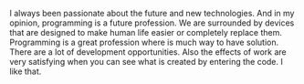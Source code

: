I always been passionate about the future and new technologies. And in my opinion, programming is a future profession. We are surrounded by devices that are designed to make human life easier or completely replace them. 
Programming is a great profession where is much way to have solution.  There are a lot of development opportunities. Also the effects of work are very satisfying when you can see what is created by entering the code. I like that. 
